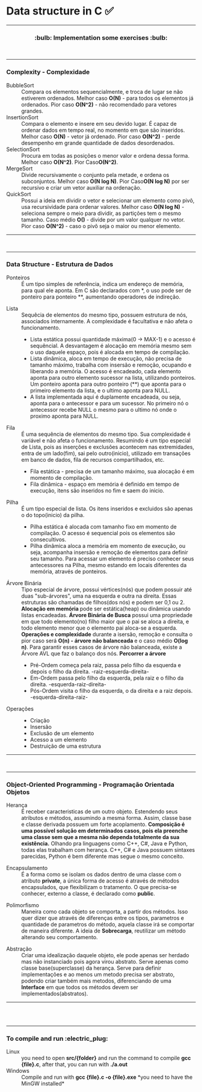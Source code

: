 # Data structure in C :white_check_mark:

<hr>
<h3 style="align:center;text-align:center;">:bulb: Implementation some exercises :bulb:</h3>

<br>

<hr>
<h3>Complexity - Complexidade</h3>

<dl>
  <dt>BubbleSort</dt>
  <dd>
    Compara os elementos sequencialmente, e troca de lugar se não estiverem ordenados.
    Melhor caso <strong>O(N)</strong> - para todos os elementos já ordenados.
    Pior caso <strong>O(N^2)</strong> - não recomendado para vetores grandes.
  </dd>

  <dt>InsertionSort</dt>
  <dd>
    Compara o elemento e insere em seu devido lugar.
    É capaz de ordenar dados em tempo real, no momento em que são inseridos.
    Melhor caso <strong>O(N)</strong> - vetor já ordenado.
    Pior caso <strong>O(N^2)</strong> - perde desempenho em grande quantidade de dados desordenados.
  </dd>
  <dt>SelectionSort</dt>
  <dd>
    Procura em todas as posições o menor valor e ordena dessa forma.
    Melhor caso <strong>O(N^2)</strong>.
    Pior Caso<strong>O(N^2)</strong>.
  </dd>
  <dt>MergeSort</dt>
  <dd>
    Divide recursivamente o conjunto pela metade, e ordena os subconjuntos.
    Melhor caso <strong>O(N log N)</strong>.
    Pior Caso<strong>O(N log N)</strong> por ser recursivo e criar um vetor auxiliar na ordenação.
  </dd>
  <dt>QuickSort</dt>
  <dd>
    Possui a ideia em dividir o vetor e selecionar um elemento como pivô, usa recursividade para ordenar valores.
    Melhor caso <strong>O(N log N)</strong> - seleciona sempre o meio para dividir, as partições tem o mesmo tamanho.
    Caso médio <strong> O()</strong> - divide por um valor qualquer no vetor.
    Pior caso <strong> O(N^2)</strong> - caso o pivô seja o maior ou menor elemento.
  </dd>
</dl>

<hr>
<br>


<hr>
<h3>Data Structure - Estrutura de Dados</h3>
<dl>
  <dt>Ponteiros</dt>
  <dd>É um tipo simples de referência, indica um endereço de memória, para qual ele aponta.
  Em C são declarados com *, o uso pode ser de ponteiro para ponteiro **, aumentando operadores de indireção.
  
  </dd>
</dl>
<dl>
  <dt>Lista</dt>
  <dd>
  Sequêcia de elementos do mesmo tipo, possuem estrutura de nós, associados internamente. A complexidade é facultativa e não afeta o funcionamento.

  <ul>
    <li>Lista estática possui quantidade máxima(0 -> MAX-1) e o acesso é sequêncial. A desvantagem é alocação em memória mesmo sem o uso daquele espaço, pois é alocada em tempo de compilação.</li> 
    <li>Lista dinâmica, aloca em tempo de execução, não precisa de tamanho máximo, trabalha com insersão e remoção, ocupando e liberando a memória. O acesso é encadeado, cada elemento aponta para outro elemento sucessor na lista, utilizando ponteiros. Um ponteiro aponta para outro ponteiro (**) que aponta para o primeiro elemento da lista, e o ultimo aponta para NULL.</li>
    <li>A lista implementada aqui é duplamente encadeada, ou seja, aponta para o antecessor e para um sucessor. No primeiro nó o antecessor recebe NULL o mesmo para o ultimo nó onde o proximo aponta para NULL.</li> 
  </ul>
  
  </dd>
</dl>
<dl>
  <dt>Fila</dt>
  <dd>
  É uma sequência de elementos do mesmo tipo. Sua complexidade é variável e não afeta o funcionamento.
  Resumindo é um tipo especial de Lista, pois as inserções e exclusões acontecem nas extremidades, entra de um lado(fim), sai pelo outro(inicio), utilizado em transações em banco de dados, fila de recursos compartilhados, etc.
  <ul>
    <li>Fila estática - 
    precisa de um tamanho máximo, sua alocação é em momento de compilação.
    </li> 
    <li>Fila dinâmica - 
    espaço em memória é definido em tempo de execução, itens são inseridos no fim e saem do inicio.
    </li>
  </ul>
  </dd>
</dl>
<dl>
  <dt>Pilha</dt>
  <dd>
    É um tipo especial de lista. Os itens inseridos e excluidos são apenas o do topo(inicio) da pilha.
    <ul>
      <li>
      Pilha estática é alocada com tamanho fixo em momento de compilação. O acesso é sequencial pois os elementos são consecultivos.
      </li>
      <li>
      Pilha dinâmica aloca a memória em momento de execução, ou seja, acompanha insersão e remoção de elementos para definir seu tamanho. Para acessar um elemento é preciso conhecer seus antecessores na Pilha, mesmo estando em locais diferentes da memória, através de ponteiros. 
      </li>
    </ul>
  </dd>
</dl>
<dl>
  <dt>Árvore Binária</dt>
  <dd>
    Tipo especial de árvore, possui vértices(nós) que podem possuir até duas "sub-árvores", uma na esquerda e outra na direita. Essas estruturas são chamadas de filhos(dos nós) e podem ser 0,1 ou 2.
    <strong>Alocação em memória </strong>pode ser estática(heap) ou dinâmica usando listas encadeadas.
    <strong>Árvore Binária de Busca</strong> possui uma propriedade em que todo elemento(no) filho maior que o pai se aloca a direita, e todo elemento menor que o elemento pai aloca-se a esquerda.
    <strong>Operações e complexidade</strong> durante a isersão, remoção e consulta o pior caso será <strong>O(n) - árvore não balanceada </strong> e o caso médio <strong>O(log n)</strong>. Para garantir esses casos de árvore não balanceada, existe a Árvore AVL que faz o balanço dos nós. 
    <strong>Percorrer a árvore</strong>
    <ul>
      <li>Pré-Ordem começa pela raiz, passa pelo filho da esquerda e depois o filho da direita. -raiz-esquerda-direita-</li>
      <li>Em-Ordem passa pelo filho da esquerda, pela raiz e o filho da direita. -esquerda-raiz-direita-</li>
      <li>Pós-Ordem visita o filho da esquerda, o da direita e a raiz depois. -esquerda-direita-raiz-</li>
    </ul>
  </dd>
</dl>
<dl>
  <dt>Operações</dt>
<dd>
    <ul>
      <li>Criação</li>
      <li>Insersão</li>
      <li>Exclusão de um elemento</li>
      <li>Acesso a um elemento</li>
      <li>Destruição de uma estrutura</li>
    </ul>
</dd>
</dl>
<hr>
<br>
<hr>
<h3>Object-Oriented Programming - Programação Orientada Objetos </h3>
<dl>
<dt>Herança</dt>
<dd>É receber caracteristicas de um outro objeto. Estendendo seus atributos e métodos, assumindo a mesma forma. Assim, classe base e classe derivada possuem um forte acoplamento.
<strong>Composição é uma possível solução em determinados casos, pois ela preenche uma classe sem que a mesma não dependa totalmente da sua existência.</strong>
Olhando pra linguagens como C++, C#, Java e Python, todas elas trabalham com herança. C++, C# e Java possuem sintaxes parecidas, Python é bem diferente mas segue o mesmo conceito.
</dd>
</dl>
<dl>
<dt>Encapsulamento</dt>
<dd>É a forma como se isolam os dados dentro de uma classe com o atributo <strong>private</strong>, a única forma de acesso é através de métodos encapsulados, que flexibilizam o tratamento. O que precisa-se conhecer, externo a classe, é declarado como <strong>public</strong>.
</dd>
</dl>
<dl>
<dt>Polimorfismo</dt>
<dd>Maneira como cada objeto se comporta, a partir dos métodos. Isso quer dizer que através de diferenças entre os tipos, parametros e quantidade de parametros do método, aquela classe irá se comportar de maneira diferente. A ideia de <strong>Sobrecarga</strong>, reutilizar um método alterando seu comportamento.
</dd>
</dl>
<dl>
<dt>Abstração</dt>
<dd>Criar uma idealização daquele objeto, ele pode apenas ser herdado mas não instanciado pois agora virou abstrato. Serve apenas como classe base(superclasse) da herança.
Serve para definir implementações e ao menos um metodo precisa ser abstrato, podendo criar também mais metodos, diferenciando de uma <strong>Interface</strong> em que todos os métodos devem ser implementados(abstratos).</dd>
</dl>
<hr>
<br>
<br>
<hr>
<h3>To compile and run :electric_plug:</h3>
<dl>
<dt>Linux</dt> 
  <dd>you need to open <strong>src/{folder}</strong> and run the command to compile <strong>gcc {file}.c</strong>, after that, you can run with <strong>./a.out</strong></dd>
<dt>
Windows
</dt>
<dd>
Compile and run with <strong>gcc {file}.c -o {file}.exe</strong>
*you need to have the MinGW installed*
</dd>
